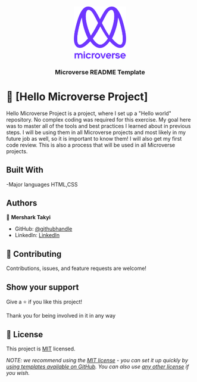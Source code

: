 <a name="readme-top"></a>

<!--
HOW TO USE:
This is an example of how you may give instructions on setting up your project locally.

Modify this file to match your project and remove sections that don't apply.

REQUIRED SECTIONS:
- Table of Contents
- About the Project
  - Built With
  - Live Demo
- Getting Started
- Authors
- Future Features
- Contributing
- Show your support
- Acknowledgements
- License

OPTIONAL SECTIONS:
- FAQ

After you're finished please remove all the comments and instructions!
-->

<div align="center">
  <img src="murple_logo.png" alt="logo" width="140"  height="auto" />
  <br/>

  <h3><b>Microverse README Template</b></h3>

</div>


<!-- PROJECT DESCRIPTION -->

# 📖 [Hello Microverse Project] <a name="Hello Microverse Project"></a>


Hello Microverse Project is a project, where I set up a "Hello world" repository. No complex coding was required for this exercise. My goal here was to master all of the tools and best practices I learned about in previous steps. I will be using them in all Microverse projects and most likely in my future job as well, so it is important to know them! I will also get my first code review. This is also a process that will be used in all Microverse projects.

## Built With

-Major languages
HTML,CSS

## Authors
👤 **Mershark Takyi**

- GitHub: [@githubhandle](https://github.com/mershark)
- LinkedIn: [LinkedIn](https://www.linkedin.com/in/mershark/)
## 🤝 Contributing

Contributions, issues, and feature requests are welcome!

## Show your support

Give a ⭐️ if you like this project!

Thank you for being involved in it in any way

## 📝 License

This project is [MIT](./LICENSE) licensed.

_NOTE: we recommend using the [MIT license](https://choosealicense.com/licenses/mit/) - you can set it up quickly by [using templates available on GitHub](https://docs.github.com/en/communities/setting-up-your-project-for-healthy-contributions/adding-a-license-to-a-repository). You can also use [any other license](https://choosealicense.com/licenses/) if you wish._